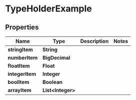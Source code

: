 

# TypeHolderExample


## Properties

| Name | Type | Description | Notes |
|------------ | ------------- | ------------- | -------------|
|**stringItem** | **String** |  |  |
|**numberItem** | **BigDecimal** |  |  |
|**floatItem** | **Float** |  |  |
|**integerItem** | **Integer** |  |  |
|**boolItem** | **Boolean** |  |  |
|**arrayItem** | **List&lt;Integer&gt;** |  |  |


